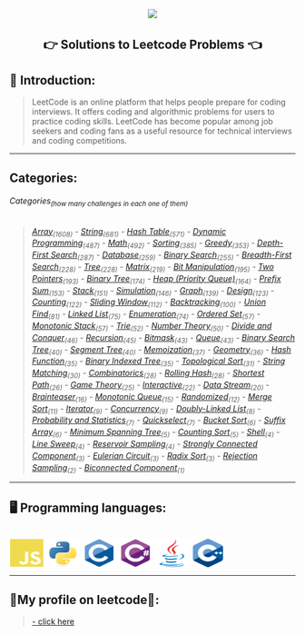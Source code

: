 <p align="center">
<img src="https://capsule-render.vercel.app/api?type=rect&color=gradient&height=100&section=header&text=LeetCode%20Solutions&fontSize=70&fontAlignY=70" /> 
<h2 align="center">👉 Solutions to Leetcode Problems 👈</h2>
</p>

## 📖 **Introduction:**

>LeetCode is an online platform that helps people prepare for coding interviews. It offers coding and algorithmic problems for users to practice coding skills. LeetCode has become popular among job seekers and coding fans as a useful resource for technical interviews and coding competitions.
***
## **Categories:**

###### Categories<sub>(how many challenges in each one of them)</sub>

>_[Array](https://github.com/MariPadilha/leetcode-solutions-/blob/main/language/Array.md)<sub>(1608)</sub>  -  [String]()<sub>(681)</sub>  -  [Hash Table](https://github.com/MariPadilha/leetcode-solutions-/blob/main/language/hash%20table.md)<sub>(571)</sub>  -  [Dynamic Programming]()<sub>(487)</sub>  -  [Math](https://github.com/MariPadilha/leetcode-solutions-/blob/main/language/math.md)<sub>(492)</sub>  -  [Sorting]()<sub>(385)</sub>  -  [Greedy]()<sub>(353)</sub>  -  [Depth-First Search]()<sub>(287)</sub>  -  [Database]()<sub>(259)</sub>  -  [Binary Search]()<sub>(255)</sub>  -  [Breadth-First Search]()<sub>(228)</sub>  -  [Tree]()<sub>(228)</sub>  -  [Matrix]()<sub>(219)</sub>  -  [Bit Manipulation]()<sub>(195)</sub>  -  [Two Pointers]()<sub>(193)</sub>  -  [Binary Tree]()<sub>(174)</sub>  -  [Heap (Priority Queue)]()<sub>(164)</sub>  -  [Prefix Sum]()<sub>(153)</sub>  -  [Stack]()<sub>(151)</sub>  -  [Simulation]()<sub>(146)</sub>  -  [Graph]()<sub>(139)</sub>  -  [Design]()<sub>(123)</sub>  -  [Counting]()<sub>(122)</sub>  -  [Sliding Window]()<sub>(112)</sub>  -  [Backtracking]()<sub>(100)</sub>  -  [Union Find]()<sub>(81)</sub>  -  [Linked List]()<sub>(75)</sub>  -  [Enumeration]()<sub>(74)</sub>  -  [Ordered Set]()<sub>(57)</sub>  -  [Monotonic Stack]()<sub>(57)</sub>  -  [Trie]()<sub>(52)</sub>  -  [Number Theory]()<sub>(50)</sub>  -  [Divide and Conquer]()<sub>(46)</sub>  -  [Recursion]()<sub>(45)</sub>  -  [Bitmask]()<sub>(43)</sub>  -  [Queue]()<sub>(43)</sub>  -  [Binary Search Tree]()<sub>(40)</sub>  -  [Segment Tree]()<sub>(40)</sub>  -  [Memoization]()<sub>(37)</sub>  -  [Geometry]()<sub>(36)</sub>  -  [Hash Function]()<sub>(35)</sub> - [Binary Indexed Tree]()<sub>(35)</sub>  -  [Topological Sort]()<sub>(31)</sub>  -  [String Matching]()<sub>(30)</sub>  -  [Combinatorics]()<sub>(28)</sub>  -  [Rolling Hash]()<sub>(28)</sub>  -  [Shortest Path]()<sub>(26)</sub>  -  [Game Theory]()<sub>(25)</sub>  -  [Interactive]()<sub>(22)</sub>  -  [Data Stream]()<sub>(20)</sub>  -  [Brainteaser]()<sub>(16)</sub>  -  [Monotonic Queue]()<sub>(15)</sub>  -  [Randomized]()<sub>(12)</sub>  -  [Merge Sort]()<sub>(11)</sub>  -  [Iterator]()<sub>(9)</sub>  -  [Concurrency]()<sub>(9)</sub>  -  [Doubly-Linked List]()<sub>(8)</sub>  -  [Probability and Statistics]()<sub>(7)</sub> - [Quickselect]()<sub>(7)</sub>  -  [Bucket Sort]()<sub>(6)</sub>  -  [Suffix Array]()<sub>(6)</sub>  -  [Minimum Spanning Tree]()<sub>(5)</sub>  -  [Counting Sort]()<sub>(5)</sub>  -  [Shell]()<sub>(4)</sub>  -  [Line Sweep]()<sub>(4)</sub>  -  [Reservoir Sampling]()<sub>(4)</sub>  -  [Strongly Connected Component]()<sub>(3)</sub>  -  [Eulerian Circuit]()<sub>(3)</sub>  -  [Radix Sort]()<sub>(3)</sub>  -  [Rejection Sampling]()<sub>(2)</sub>  -  [Biconnected Component]()<sub>(1)</sub>_
***
## 🖥️ **Programming languages:**

<div style="display: inline_block"><br>
  <img align="center" alt="Mari-Js" height="50" width="60" src="https://raw.githubusercontent.com/devicons/devicon/master/icons/javascript/javascript-plain.svg">
  <img align="center" alt="Mari-Python" height="50" width="60" src="https://raw.githubusercontent.com/devicons/devicon/master/icons/python/python-original.svg">
  <img align="center" alt="Mari-c" height="50" width="60" src="https://raw.githubusercontent.com/devicons/devicon/master/icons/c/c-original.svg">
  <img align="center" alt="Mari-c#" height="50" width="60" src="https://raw.githubusercontent.com/devicons/devicon/master/icons/csharp/csharp-original.svg">
  <img align="center" alt="Mari-Java" height="50" width="60" src="https://raw.githubusercontent.com/devicons/devicon/master/icons/java/java-original.svg">
 <a href="https://github.com/MariPadilha/URI-online-answers/blob/main/categorias/iniciantecpp.md" target="_blank"><img align="center" alt="Mari-Python" height="50" width="60" src="https://raw.githubusercontent.com/devicons/devicon/master/icons/cplusplus/cplusplus-original.svg"></a>
</div>

***

## 👋**My profile on leetcode**👋:

 > <a href="https://leetcode.com/k0sn1k4/">- click here</a>

